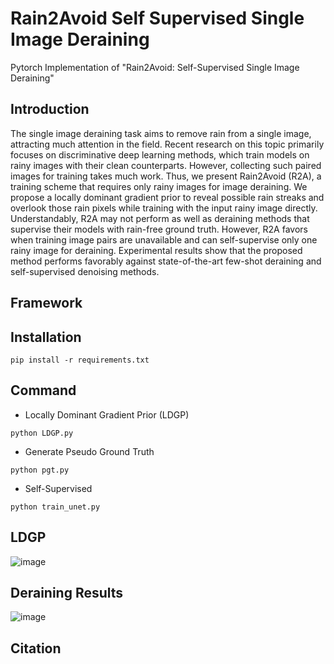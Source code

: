 # Rain2Avoid Self Supervised Single Image Deraining
Pytorch Implementation of "Rain2Avoid: Self-Supervised Single Image Deraining"

## Introduction
The single image deraining task aims to remove rain from
a single image, attracting much attention in the field. Recent research on this topic primarily focuses on discriminative deep learning methods, which train models on rainy images with their clean counterparts. However, collecting such paired images for training takes much work. Thus, we present Rain2Avoid (R2A), a training scheme that requires only rainy images for image deraining. We propose a locally dominant gradient prior to reveal possible rain streaks and overlook those rain pixels while training with the input rainy image directly. Understandably, R2A may not perform as well as deraining methods that supervise their models with rain-free ground truth. However, R2A favors when training image pairs are unavailable and can self-supervise only one rainy image for deraining. Experimental results show that the proposed method performs favorably against state-of-the-art few-shot deraining and self-supervised denoising methods.

## Framework

## Installation
```
pip install -r requirements.txt
```

## Command
- Locally Dominant Gradient Prior (LDGP)
```
python LDGP.py 
```
- Generate Pseudo Ground Truth
```
python pgt.py
```
- Self-Supervised
```
python train_unet.py
```

## LDGP

![image](https://github.com/ytpeng-aimlab/Rain2Avoid-Self-Supervised-Single-Image-Deraining/blob/master/img/img2.png)

## Deraining Results

![image](https://github.com/ytpeng-aimlab/Rain2Avoid-Self-Supervised-Single-Image-Deraining/blob/master/img/img1.png)


## Citation
